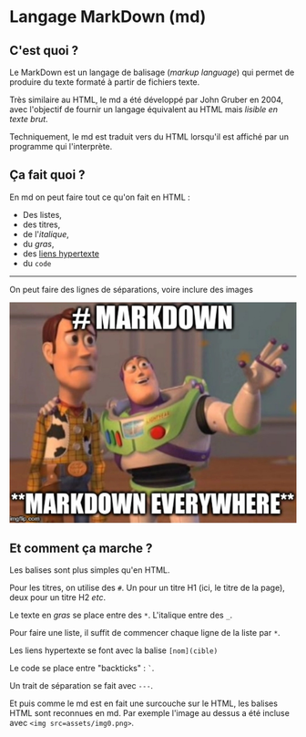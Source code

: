 # Langage MarkDown (md)

## C'est quoi ?
Le MarkDown est un langage de balisage (_markup language_) qui permet de produire du texte formaté à partir de fichiers texte.

Très similaire au HTML, le md a été développé par John Gruber en 2004, avec l'objectif de fournir un langage équivalent au HTML mais *lisible en texte brut*. 

Techniquement, le md est traduit vers du HTML lorsqu'il est affiché par un programme qui l'interprète.

## Ça fait quoi ?
En md on peut faire tout ce qu'on fait en HTML : 
* Des listes,
* des titres,
* de l'_italique_,
* du *gras*,
* des [liens hypertexte](https://www.markdownguide.org/)
* du `code`

---

On peut faire des lignes de séparations, voire inclure des images

<img src="assets/img0.png">

## Et comment ça marche ?
Les balises sont plus simples qu'en HTML.

Pour les titres, on utilise des `#`. Un pour un titre H1 (ici, le titre de la page), deux pour un titre H2 _etc_.

Le texte en *gras* se place entre des `*`. L'italique entre des `_`.

Pour faire une liste, il suffit de commencer chaque ligne de la liste par `*`.

Les liens hypertexte se font avec la balise `[nom](cible)`

Le code se place entre "backticks" : `` ` ``.

Un trait de séparation se fait avec `---`.

Et puis comme le md est en fait une surcouche sur le HTML, les balises HTML sont reconnues en md. Par exemple l'image au dessus a été incluse avec `<img src=assets/img0.png>`.
